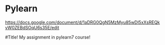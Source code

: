 # Pylearn

https://docs.google.com/document/d/1aDRG0QgN5MzMyu85wDl5xXsREQkvW0ZEBdSOqU6s35E/edit

#Title!
My assignment in pylearn7 course!

